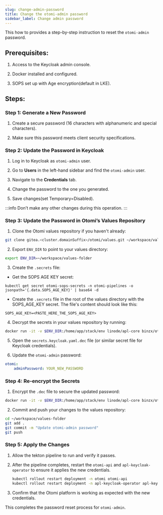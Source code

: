 ```yaml
---
slug: change-admin-password
title: Change the otomi-admin password
sidebar_label: Change admin password
---
```


This how to provides a step-by-step instruction to reset the `otomi-admin` password.

## Prerequisites:

1. Access to the Keycloak admin console.

2. Docker  installed and configured.

3. SOPS set up with Age encryption(default in LKE).

## Steps:

### Step 1: Generate a New Password

1. Create a secure password (16 characters with alphanumeric and special characters).

2. Make sure this password meets client security specifications.

### Step 2: Update the Password in Keycloak

1. Log in to Keycloak as `otomi-admin` user.

2. Go to **Users** in the left-hand sidebar and find the `otomi-admin` user.

3. Navigate to the **Credentials** tab.

4. Change the password to the one you generated.

5. Save changes(set Temporary=Disabled).


:::info
Don’t make any other changes during this operation.
:::

### Step 3: Update the Password in Otomi’s Values Repository

1. Clone the Otomi values repository if you haven't already:

```bash
git clone gitea.<cluster.domainSuffix>/otomi/values.git ~/workspace/values-folder
```

2. Export `ENV_DIR` to point to your values directory:

```bash
export ENV_DIR=~/workspace/values-folder
```

3. Create the `.secrets` file:

- Get the SOPS AGE KEY secret:

```
kubectl get secret otomi-sops-secrets -n otomi-pipelines -o jsonpath='{.data.SOPS_AGE_KEY}' | base64 -d
```

- Create the `.secrets` file in the root of the values directory with the SOPS_AGE_KEY secret. The file's content should look like this:

`SOPS_AGE_KEY=<PASTE_HERE_THE_SOPS_AGE_KEY>`

4. Decrypt the secrets in your values repository by running:

```bash
docker run -it -v $ENV_DIR:/home/app/stack/env linode/apl-core binzx/otomi decrypt
```

5. Open the `secrets.keycloak.yaml.dec` file (or similar secret file for Keycloak credentials).

6. Update the `otomi-admin` password:

```yaml
otomi:
    adminPassword: YOUR_NEW_PASSWORD
```

### Step 4: Re-encrypt the Secrets

1. Encrypt the `.dec` file to secure the updated password:

```bash
docker run -it -v $ENV_DIR:/home/app/stack/env linode/apl-core binzx/otomi encrypt
```

2. Commit and push your changes to the values repository:

```bash
cd ~/workspace/values-folder
git add .
git commit -m "Update otomi-admin password"
git push
```

### Step 5: Apply the Changes

1. Allow the tekton pipeline to run and verify it passes.

2. After the pipeline completes, restart the `otomi-api` and `apl-keycloak-operator` to ensure it applies the new credentials.
    
    ```bash
    kubectl rollout restart deployment -n otomi otomi-api
    kubectl rollout restart deployment -n apl-keycloak-operator apl-keycloak-operator
    ```

3. Confirm that the Otomi platform is working as expected with the new credentials.


This completes the password reset process for `otomi-admin`.